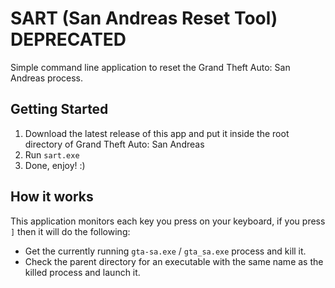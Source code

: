 # SART (San Andreas Reset Tool) DEPRECATED
Simple command line application to reset the Grand Theft Auto: San Andreas process.

## Getting Started
1. Download the latest release of this app and put it inside the root directory of Grand Theft Auto: San Andreas
2. Run `sart.exe`
3. Done, enjoy! :)

## How it works
This application monitors each key you press on your keyboard, if you press `]` then it will do the following:

- Get the currently running `gta-sa.exe` / `gta_sa.exe` process and kill it.
- Check the parent directory for an executable with the same name as the killed process and launch it.
